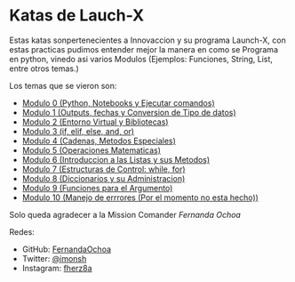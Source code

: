 # Katas de Lauch-X 

Estas katas sonpertenecientes a Innovaccion y su programa Launch-X, con estas practicas pudimos entender mejor la manera en como se Programa en python, vinedo asi varios Modulos (Ejemplos: Funciones, String, List, entre otros temas.)

Los temas que se vieron son:
* [Modulo 0 (Python, Notebooks y Ejecutar comandos)](https://github.com/DiegoGarciaH/Modulos_Katas/blob/main/Modulo0Katas.ipynb)
* [Modulo 1 (Outputs, fechas y Conversion de Tipo de datos)](https://github.com/DiegoGarciaH/Modulos_Katas/blob/main/Modulo1Katas.ipynb)
* [Modulo 2 (Entorno Virtual y Bibliotecas)](https://github.com/DiegoGarciaH/Modulos_Katas/blob/main/Modulo2Katas.pdf)
* [Modulo 3 (if, elif, else, and, or)](https://github.com/DiegoGarciaH/Modulos_Katas/blob/main/M%C3%B3dulo3Katas.ipynb)
* [Modulo 4 (Cadenas, Metodos Especiales)](https://github.com/DiegoGarciaH/Modulos_Katas/blob/main/M%C3%B3dulo4Katas.ipynb)
* [Modulo 5 (Operaciones Matematicas)](https://github.com/DiegoGarciaH/Modulos_Katas/blob/main/M%C3%B3dulo5Katas.ipynb)
* [Modulo 6 (Introduccion a las Listas y sus Metodos)](https://github.com/DiegoGarciaH/Modulos_Katas/blob/main/M%C3%B3dulo6Katas.ipynb)
* [Modulo 7 (Estructuras de Control: while, for)](https://github.com/DiegoGarciaH/Modulos_Katas/blob/main/M%C3%B3dulo7Katas.ipynb)
* [Modulo 8 (Diccionarios y su Administracion)](https://github.com/DiegoGarciaH/Modulos_Katas/blob/main/M%C3%B3dulo8Katas.ipynb)
* [Modulo 9 (Funciones para el Argumento)](https://github.com/DiegoGarciaH/Modulos_Katas/blob/main/M%C3%B3dulo9Katas.ipynb)
* [Modulo 10 (Manejo de errrores (Por el momento no esta hecho))](#)

Solo queda agradecer a la Mission Comander *Fernanda Ochoa*

Redes:
* GitHub: [FernandaOchoa](https://github.com/FernandaOchoa)
* Twitter: [@imonsh](https://twitter.com/imonsh)
* Instagram: [fherz8a](https://www.instagram.com/fherz8a/)
